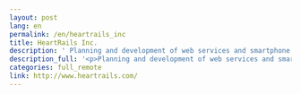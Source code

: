 ```yaml
---
layout: post
lang: en
permalink: /en/heartrails_inc
title: HeartRails Inc.
description: ' Planning and development of web services and smartphone apps for new business. '
description_full: '<p>Planning and development of web services and smartphone apps for new business.</p>'
categories: full_remote
link: http://www.heartrails.com/
---
```

